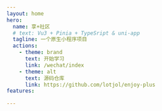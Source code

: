 ```yaml
---
layout: home
hero:
  name: 享+社区
  # text: Vu3 + Pinia + TypeSript & uni-app
  tagline: 一个原生小程序项目
  actions:
    - theme: brand
      text: 开始学习
      link: /wechat/index
    - theme: alt
      text: 源码仓库
      link: https://github.com/lotjol/enjoy-plus
features:

---
```


